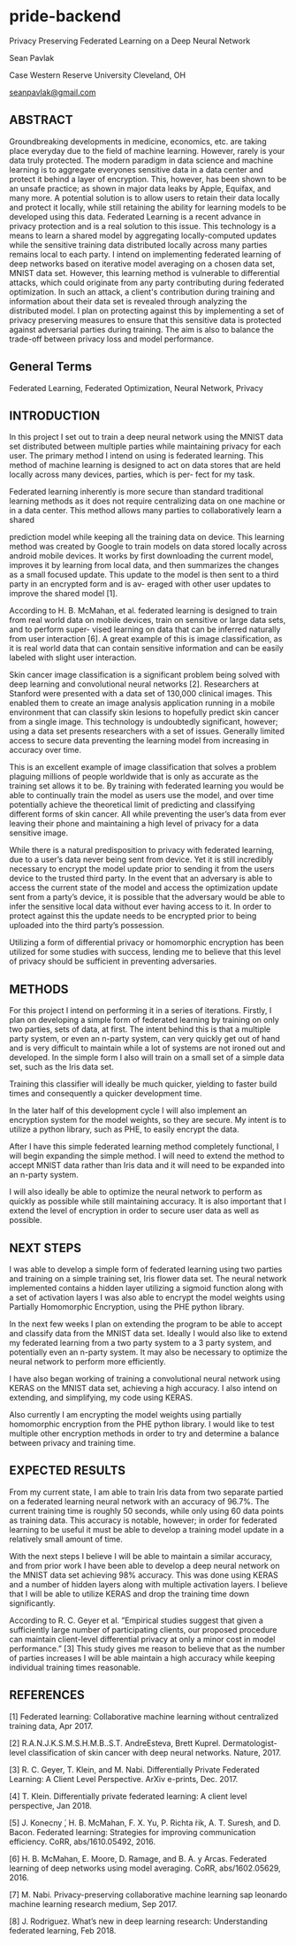 # pride-backend
Privacy Preserving Federated Learning on a Deep Neural Network

Sean Pavlak

Case Western Reserve University Cleveland, OH 

seanpavlak@gmail.com

## ABSTRACT
Groundbreaking developments in medicine, economics, etc. are taking place everyday due to the field of machine learning. However, rarely is your data truly protected. The modern paradigm in data science and machine learning is to aggregate everyones sensitive data in a data center and protect it behind a layer of encryption. This, however, has been shown to be an unsafe practice; as shown in major data leaks by Apple, Equifax, and many more. A potential solution is to allow users to retain their data locally and protect it locally, while still retaining the ability for learning models to be developed using this data. Federated Learning is a recent advance in privacy protection and is a real solution to this issue. This technology is a means to learn a shared model by aggregating locally-computed updates while the sensitive training data distributed locally across many parties remains local to each party. I intend on implementing federated learning of deep networks based on iterative model averaging on a chosen data set, MNIST data set. However, this learning method is vulnerable to differential attacks, which could originate from any party contributing during federated optimization. In such an attack, a client's contribution during training and information about their data set is revealed through analyzing the distributed model. I plan on protecting against this by implementing a set of privacy preserving measures to ensure that this sensitive data is protected against adversarial parties during training. The aim is also to balance the trade-off between privacy loss and model performance.

## General Terms
Federated Learning, Federated Optimization, Neural Network, Privacy

## INTRODUCTION
In this project I set out to train a deep neural network using the MNIST data set distributed between multiple parties while maintaining privacy for each user. The primary method I intend on using is federated learning. This method of machine learning is designed to act on data stores that are held locally across many devices, parties, which is per- fect for my task.

Federated learning inherently is more secure than standard traditional learning methods as it does not require centralizing data on one machine or in a data center. This method allows many parties to collaboratively learn a shared

prediction model while keeping all the training data on device. This learning method was created by Google to train models on data stored locally across android mobile devices. It works by first downloading the current model, improves it by learning from local data, and then summarizes the changes as a small focused update. This update to the model is then sent to a third party in an encrypted form and is av- eraged with other user updates to improve the shared model [1].

According to H. B. McMahan, et al. federated learning is designed to train from real world data on mobile devices, train on sensitive or large data sets, and to perform super- vised learning on data that can be inferred naturally from user interaction [6]. A great example of this is image classification, as it is real world data that can contain sensitive information and can be easily labeled with slight user interaction.

Skin cancer image classification is a significant problem being solved with deep learning and convolutional neural networks [2]. Researchers at Stanford were presented with a data set of 130,000 clinical images. This enabled them to create an image analysis application running in a mobile environment that can classify skin lesions to hopefully predict skin cancer from a single image. This technology is undoubtedly significant, however; using a data set presents researchers with a set of issues. Generally limited access to secure data preventing the learning model from increasing in accuracy over time.

This is an excellent example of image classification that solves a problem plaguing millions of people worldwide that is only as accurate as the training set allows it to be. By training with federated learning you would be able to continually train the model as users use the model, and over time potentially achieve the theoretical limit of predicting and classifying different forms of skin cancer. All while preventing the user’s data from ever leaving their phone and maintaining a high level of privacy for a data sensitive image.

While there is a natural predisposition to privacy with federated learning, due to a user’s data never being sent from device. Yet it is still incredibly necessary to encrypt the model update prior to sending it from the users device to the trusted third party. In the event that an adversary is able to access the current state of the model and access the optimization update sent from a party’s device, it is possible that the adversary would be able to infer the sensitive local data without ever having access to it. In order to protect against this the update needs to be encrypted prior to being uploaded into the third party’s possession.

Utilizing a form of differential privacy or homomorphic encryption has been utilized for some studies with success, lending me to believe that this level of privacy should be sufficient in preventing adversaries.

## METHODS
For this project I intend on performing it in a series of iterations.
Firstly, I plan on developing a simple form of federated learning by training on only two parties, sets of data, at first. The intent behind this is that a multiple party system, or even an n-party system, can very quickly get out of hand and is very difficult to maintain while a lot of systems are not ironed out and developed. In the simple form I also will train on a small set of a simple data set, such as the Iris data set.

Training this classifier will ideally be much quicker, yielding to faster build times and consequently a quicker development time.

In the later half of this development cycle I will also implement an encryption system for the model weights, so they are secure. My intent is to utilize a python library, such as PHE, to easily encrypt the data.

After I have this simple federated learning method completely functional, I will begin expanding the simple method. I will need to extend the method to accept MNIST data rather than Iris data and it will need to be expanded into an n-party system.

I will also ideally be able to optimize the neural network to perform as quickly as possible while still maintaining accuracy. It is also important that I extend the level of encryption in order to secure user data as well as possible.

## NEXT STEPS
I was able to develop a simple form of federated learning using two parties and training on a simple training set, Iris flower data set. The neural network implemented contains a hidden layer utilizing a sigmoid function along with a set of activation layers I was also able to encrypt the model weights using Partially Homomorphic Encryption, using the PHE python library.

In the next few weeks I plan on extending the program to be able to accept and classify data from the MNIST data set. Ideally I would also like to extend my federated learning from a two party system to a 3 party system, and potentially even an n-party system. It may also be necessary to optimize the neural network to perform more efficiently.

I have also began working of training a convolutional neural network using KERAS on the MNIST data set, achieving a high accuracy. I also intend on extending, and simplifying, my code using KERAS.

Also currently I am encrypting the model weights using partially homomorphic encryption from the PHE python library. I would like to test multiple other encryption methods in order to try and determine a balance between privacy and training time.

## EXPECTED RESULTS
From my current state, I am able to train Iris data from two separate partied on a federated learning neural network with an accuracy of 96.7%. The current training time is roughly 50 seconds, while only using 60 data points as training data. This accuracy is notable, however; in order for federated learning to be useful it must be able to develop a training model update in a relatively small amount of time.

With the next steps I believe I will be able to maintain a similar accuracy, and from prior work I have been able to develop a deep neural network on the MNIST data set achieving 98% accuracy. This was done using KERAS and a number of hidden layers along with multiple activation layers. I believe that I will be able to utilize KERAS and drop the training time down significantly.

According to R. C. Geyer et al. ”Empirical studies suggest that given a sufficiently large number of participating clients, our proposed procedure can maintain client-level differential privacy at only a minor cost in model performance.” [3] This study gives me reason to believe that as the number of parties increases I will be able maintain a high accuracy while keeping individual training times reasonable.

## REFERENCES
[1] Federated learning: Collaborative machine learning without centralized training data, Apr 2017.

[2] R.A.N.J.K.S.M.S.H.M.B..S.T. AndreEsteva, Brett Kuprel. Dermatologist-level classification of skin cancer with deep neural networks. Nature, 2017.

[3] R. C. Geyer, T. Klein, and M. Nabi. Differentially Private Federated Learning: A Client Level Perspective. ArXiv e-prints, Dec. 2017.

[4] T. Klein. Differentially private federated learning: A client level perspective, Jan 2018.

[5] J. Konecny ́, H. B. McMahan, F. X. Yu, P. Richta ́rik, A. T. Suresh, and D. Bacon. Federated learning: Strategies for improving communication efficiency. CoRR, abs/1610.05492, 2016.

[6] H. B. McMahan, E. Moore, D. Ramage, and B. A. y Arcas. Federated learning of deep networks using model averaging. CoRR, abs/1602.05629, 2016.

[7] M. Nabi. Privacy-preserving collaborative machine learning sap leonardo machine learning research medium, Sep 2017.

[8] J. Rodriguez. What’s new in deep learning research: Understanding federated learning, Feb 2018.
